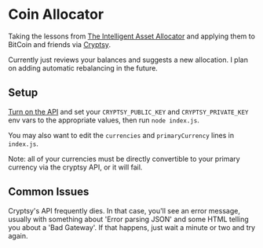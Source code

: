 Coin Allocator
==============

Taking the lessons from [The Intelligent Asset Allocator](http://www.amazon.com/gp/product/0071362363/ref=as_li_ss_il?ie=UTF8&camp=1789&creative=390957&creativeASIN=0071362363&linkCode=as2&tag=nfriedly-20) and applying them to BitCoin and friends via [Cryptsy](https://www.cryptsy.com/users/register?refid=154285).

Currently just reviews your balances and suggests a new allocation. I plan on adding automatic rebalancing in the future.

Setup
-----

[Turn on the API](https://www.cryptsy.com/users/settings) and set your `CRYPTSY_PUBLIC_KEY` and `CRYPTSY_PRIVATE_KEY` env vars to the appropriate values, then run `node index.js`. 

You may also want to edit the `currencies` and `primaryCurrency` lines in `index.js`. 

Note: all of your currencies must be directly convertible to your primary currency via the cryptsy API, or it will fail.

Common Issues
-------------

Cryptsy's API frequently dies. In that case, you'll see an error message, usually with something about 'Error parsing JSON' and some HTML telling you about a 'Bad Gateway'. If that happens, just wait a minute or two and try again.